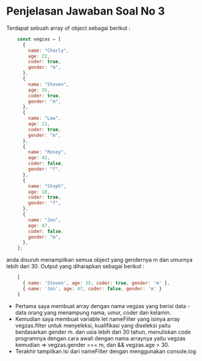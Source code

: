# Penjelasan Jawaban Soal No 3
Terdapat sebuah array of object sebagai berikut :
```js
    const vegzas = [
	  {
	    name: "Charly",
	    age: 22,
	    coder: true,
	    gender: "m",
	  },
	  {
	    name: "Steven",
	    age: 35,
	    coder: true,
	    gender: "m",
	  },
	  {
	    name: "Law",
	    age: 21,
	    coder: true,
	    gender: "m",
	  },
	  {
	    name: "Rosey",
	    age: 42,
	    coder: false,
	    gender: "f",
	  },
	  {
	    name: "Steph",
	    age: 18,
	    coder: true,
	    gender: "f",
	  },
	  {
	    name: "Jon",
	    age: 47,
	    coder: false,
	    gender: "m",
	  },
	];
```

   anda disuruh menampilkan semua object yang gendernya m dan umurnya lebih dari 30. Output yang diharapkan sebagai berikut :
```js
	[
	  { name: 'Steven', age: 35, coder: true, gender: 'm' },
	  { name: 'Jon', age: 47, coder: false, gender: 'm' }
	]
```

* Pertama saya membuat array dengan nama vegzas yang berisi data - data orang yang menampung nama, umur, coder dan kelamin.
* Kemudian saya membuat variable let nameFilter yang isinya array vegzas.filter untuk menyeleksi, kualifikasi yang diseleksi yaitu berdasarkan gender m. dan usia lebih dari 30 tahun, menuliskan code programnya dengan cara awali dengan nama arraynya yaitu vegzas kemudian => vegzas.gender === m, dan && vegzas.age > 30.
* Terakhir tampilkan isi dari nameFilter dengan menggunakan console.log